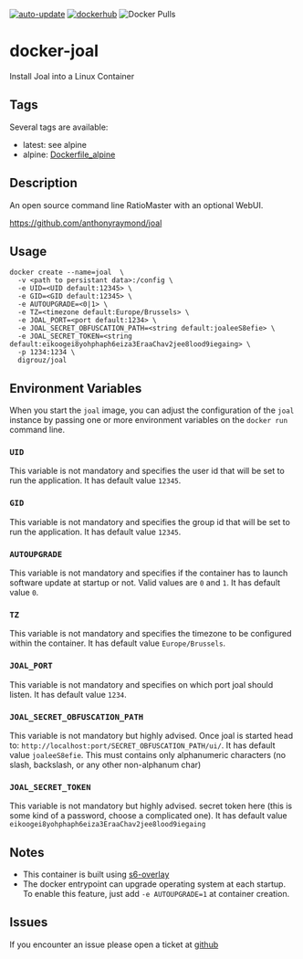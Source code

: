 [![auto-update](https://github.com/digrouz/docker-joal/actions/workflows/auto-update.yml/badge.svg)](https://github.com/digrouz/docker-joal/actions/workflows/auto-update.yml)
[![dockerhub](https://github.com/digrouz/docker-joal/actions/workflows/dockerhub.yml/badge.svg)](https://github.com/digrouz/docker-joal/actions/workflows/dockerhub.yml)
![Docker Pulls](https://img.shields.io/docker/pulls/digrouz/joal)

# docker-joal

Install Joal into a Linux Container

## Tags
Several tags are available:
* latest: see alpine
* alpine: [Dockerfile_alpine](https://github.com/digrouz/docker-joal/blob/master/Dockerfile_alpine)

## Description

An open source command line RatioMaster with an optional WebUI.

https://github.com/anthonyraymond/joal

## Usage
    docker create --name=joal  \
      -v <path to persistant data>:/config \
      -e UID=<UID default:12345> \
      -e GID=<GID default:12345> \
      -e AUTOUPGRADE=<0|1> \
      -e TZ=<timezone default:Europe/Brussels> \
      -e JOAL_PORT=<port default:1234> \
      -e JOAL_SECRET_OBFUSCATION_PATH=<string default:joaleeS8efie> \
      -e JOAL_SECRET_TOKEN=<string default:eikoogei8yohphaph6eiza3EraaChav2jee8lood9iegaing> \
      -p 1234:1234 \
      digrouz/joal

## Environment Variables

When you start the `joal` image, you can adjust the configuration of the `joal` instance by passing one or more environment variables on the `docker run` command line.

### `UID`

This variable is not mandatory and specifies the user id that will be set to run the application. It has default value `12345`.

### `GID`

This variable is not mandatory and specifies the group id that will be set to run the application. It has default value `12345`.

### `AUTOUPGRADE`

This variable is not mandatory and specifies if the container has to launch software update at startup or not. Valid values are `0` and `1`. It has default value `0`.

### `TZ`

This variable is not mandatory and specifies the timezone to be configured within the container. It has default value `Europe/Brussels`.

### `JOAL_PORT`

This variable is not mandatory and specifies on which port joal should listen. It has default value `1234`.

### `JOAL_SECRET_OBFUSCATION_PATH`

This variable is not mandatory but highly advised. Once joal is started head to: `http://localhost:port/SECRET_OBFUSCATION_PATH/ui/`. It has default value `joaleeS8efie`. This must contains only alphanumeric characters (no slash, backslash, or any other non-alphanum char)

### `JOAL_SECRET_TOKEN`

This variable is not mandatory but highly advised. secret token here (this is some kind of a password, choose a complicated one). It has default value `eikoogei8yohphaph6eiza3EraaChav2jee8lood9iegaing`

## Notes

* This container is built using [s6-overlay](https://github.com/just-containers/s6-overlay)
* The docker entrypoint can upgrade operating system at each startup. To enable this feature, just add `-e AUTOUPGRADE=1` at container creation.

## Issues

If you encounter an issue please open a ticket at [github](https://github.com/digrouz/docker-joal/issues)